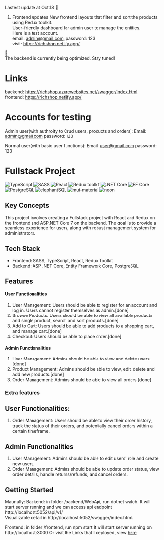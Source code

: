 Lastest update at Oct.18 :dizzy:
1. Frontend updates
New frontend layouts that filter and sort the products using Redux toolkit.<br>
User-friendly dashboard for admin user to manage the entities.<br>
Here is a test account.<br>
email: admin@gmail.com, password: 123<br>
visit: https://richshop.netlify.app/

:speech_balloon:	
The backend is currently being optimized. Stay tuned!

# Links
backend: https://richshop.azurewebsites.net/swagger/index.html<br>
frontend: https://richshop.netlify.app/

# Accounts for testing
Admin user(with authroity to Crud users, products and orders):
Email: admin@gmail.com password: 123

Normal user(with basic user functions):
Email: user@gmail.com   password: 123

# Fullstack Project
![TypeScript](https://img.shields.io/badge/TypeScript-v.4-green)
![SASS](https://img.shields.io/badge/SASS-v.4-hotpink)
![React](https://img.shields.io/badge/React-v.18-blue)
![Redux toolkit](https://img.shields.io/badge/Redux-v.1.9-brown)
![.NET Core](https://img.shields.io/badge/.NET%20Core-v.7-purple)
![EF Core](https://img.shields.io/badge/EF%20Core-v.7-cyan)
![PostgreSQL](https://img.shields.io/badge/PostgreSQL-v.15-drakblue)
![elephantSQL](https://img.shields.io/badge/elephantSQL-v-green)
![mui-material](https://img.shields.io/badge/mui-v.5-green)
![neon](https://img.shields.io/badge/neon-v-green)

## Key Concepts
This project involves creating a Fullstack project with React and Redux on the frontend and ASP.NET Core 7 on the backend. The goal is to provide a seamless experience for users, along with robust management system for administrators.

## Tech Stack
- Frontend: SASS, TypeScript, React, Redux Toolkit
- Backend: ASP .NET Core, Entity Framework Core, PostgreSQL

## Features


#### User Functionalities
1. User Management: Users should be able to register for an account and log in. Users cannot register themselves as admin.[done]
2. Browse Products: Users should be able to view all available products and single product, search and sort products.[done]
3. Add to Cart: Users should be able to add products to a shopping cart, and manage cart.[done]
4. Checkout: Users should be able to place order.[done]

#### Admin Functionalities
1. User Management: Admins should be able to view and delete users.[done]
2. Product Management: Admins should be able to view, edit, delete and add new products.[done]
3. Order Management: Admins should be able to view all orders [done]

### Extra features
## User Functionalities:
1. Order Management: Users should be able to view their order history, track the status of their orders, and potentially cancel orders within a certain timeframe.

## Admin Functionalities
1. User Management: Admins should be able to edit users' role and create new users.
2. Order Management: Admins should be able to update order status, view order details, handle returns/refunds, and cancel orders.

## Getting Started
Maunully:
Backend: in folder /backend/WebApi, run dotnet watch.
It will start server running and we can access api endpoint http://localhost:5052/api/v1/<br>
Visualizable detail in http://localhost:5052/swagger/index.html.

Frontend: in folder /frontend, run npm start
It will start server running on http://localhost:3000
Or visit the Links that I deployed, view [ here](#links)
